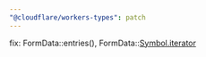 ```yaml
---
"@cloudflare/workers-types": patch
---
```


fix: FormData::entries(), FormData::[Symbol.iterator]()
